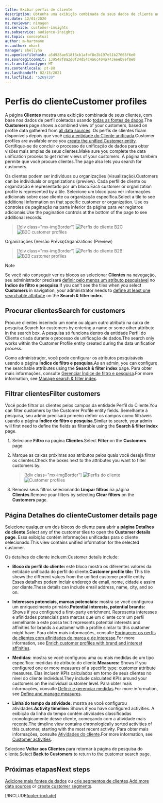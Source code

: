 ```yaml
---
title: Exibir perfis de cliente
description: Obtenha uma exibição combinada de seus dados de cliente unificados.
ms.date: 12/01/2020
ms.reviewer: nimagen
ms.service: customer-insights
ms.subservice: audience-insights
ms.topic: conceptual
author: m-hartmann
ms.author: mhart
manager: shellyha
ms.openlocfilehash: a5d928ae518f3cb1afbf8e2b197e51b27665f6e0
ms.sourcegitcommit: 139548f8a2d0f24d54c4a6c404a743eeeb8ef8e0
ms.translationtype: HT
ms.contentlocale: pt-BR
ms.lasthandoff: 02/15/2021
ms.locfileid: "5269730"
---
```

# <a name="customer-profiles"></a><span data-ttu-id="64635-103">Perfis do cliente</span><span class="sxs-lookup"><span data-stu-id="64635-103">Customer profiles</span></span>

<span data-ttu-id="64635-104">A página **Clientes** mostra uma exibição combinada de seus clientes, com base nos dados de perfil coletados usando [todas as fontes de dados](data-sources.md).</span><span class="sxs-lookup"><span data-stu-id="64635-104">The **Customers** page shows a combined view of your customers, based on profile data gathered from [all data sources](data-sources.md).</span></span> <span data-ttu-id="64635-105">Os perfis de clientes ficam disponíveis depois que você [cria a entidade do Cliente unificada](data-unification.md).</span><span class="sxs-lookup"><span data-stu-id="64635-105">Customer profiles are available once you [create the unified Customer entity](data-unification.md).</span></span> <span data-ttu-id="64635-106">Certifique-se de concluir o processo de unificação de dados para obter visões mais amplas de seus clientes.</span><span class="sxs-lookup"><span data-stu-id="64635-106">Make sure you complete the data unification process to get richer views of your customers.</span></span> <span data-ttu-id="64635-107">A página também permite que você procure clientes.</span><span class="sxs-lookup"><span data-stu-id="64635-107">The page also lets you search for customers.</span></span>

<span data-ttu-id="64635-108">Os clientes podem ser indivíduos ou organizações (visualização).</span><span class="sxs-lookup"><span data-stu-id="64635-108">Customers can be individuals or organizations (preview).</span></span> <span data-ttu-id="64635-109">Cada perfil de cliente ou organização é representado por um bloco.</span><span class="sxs-lookup"><span data-stu-id="64635-109">Each customer or organization profile is represented by a tile.</span></span> <span data-ttu-id="64635-110">Selecione um bloco para ver informações adicionais sobre esse cliente ou organização específica.</span><span class="sxs-lookup"><span data-stu-id="64635-110">Select a tile to see additional information on that specific customer or organization.</span></span> <span data-ttu-id="64635-111">Use os controles de paginação na parte inferior da página para ver registros adicionais.</span><span class="sxs-lookup"><span data-stu-id="64635-111">Use the pagination controls at the bottom of the page to see additional records.</span></span>

> [!div class="mx-imgBorder"] 
> <span data-ttu-id="64635-112">![Perfis do cliente B2C](media/profiles-customers.png "Perfis do cliente B2C")</span><span class="sxs-lookup"><span data-stu-id="64635-112">![B2C customer profiles](media/profiles-customers.png "B2C customer profiles")</span></span>

<span data-ttu-id="64635-113">Organizações (Versão Prévia)</span><span class="sxs-lookup"><span data-stu-id="64635-113">Organizations (Preview)</span></span>
> [!div class="mx-imgBorder"] 
> <span data-ttu-id="64635-114">![Perfis do cliente B2B](media/profile-customers-b2b.png "Perfis do cliente B2B")</span><span class="sxs-lookup"><span data-stu-id="64635-114">![B2B customer profiles](media/profile-customers-b2b.png "B2B customer profiles")</span></span>

> [!NOTE]
> <span data-ttu-id="64635-115">Se você não conseguir ver os blocos ao selecionar **Clientes** na navegação, seu administrador precisará [definir pelo menos um atributo pesquisável](search-filter-index.md) no **Índice de filtro e pesquisa**.</span><span class="sxs-lookup"><span data-stu-id="64635-115">If you can't see the tiles when you select **Customers** in navigation, your administrator needs to [define at least one searchable attribute](search-filter-index.md) on the **Search & filter index**.</span></span>

## <a name="search-for-customers"></a><span data-ttu-id="64635-116">Procurar clientes</span><span class="sxs-lookup"><span data-stu-id="64635-116">Search for customers</span></span>

<span data-ttu-id="64635-117">Procure clientes inserindo um nome ou algum outro atributo na caixa de pesquisa.</span><span class="sxs-lookup"><span data-stu-id="64635-117">Search for customers by entering a name or some other attribute in the search box.</span></span> <span data-ttu-id="64635-118">A pesquisa só funciona dentro da entidade Perfil do Cliente criada durante o processo de unificação de dados.</span><span class="sxs-lookup"><span data-stu-id="64635-118">The search only works within the Customer Profile entity created during the data unification process.</span></span>

<span data-ttu-id="64635-119">Como administrador, você pode configurar os atributos pesquisáveis usando a página **Índice de filtro e pesquisa**.</span><span class="sxs-lookup"><span data-stu-id="64635-119">As an admin, you can configure the searchable attributes using the **Search & filter index** page.</span></span> <span data-ttu-id="64635-120">Para obter mais informações, consulte [Gerenciar Índice de filtro e pesquisa](search-filter-index.md).</span><span class="sxs-lookup"><span data-stu-id="64635-120">For more information, see [Manage search & filter index](search-filter-index.md).</span></span>

## <a name="filter-customers"></a><span data-ttu-id="64635-121">Filtrar clientes</span><span class="sxs-lookup"><span data-stu-id="64635-121">Filter customers</span></span>

<span data-ttu-id="64635-122">Você pode filtrar os clientes pelos campos da entidade Perfil do Cliente.</span><span class="sxs-lookup"><span data-stu-id="64635-122">You can filter customers by the Customer Profile entity fields.</span></span> <span data-ttu-id="64635-123">Semelhante à pesquisa, seu admin precisará primeiro definir os campos como filtráveis usando a página **Índice de filtro e pesquisa**.</span><span class="sxs-lookup"><span data-stu-id="64635-123">Similar to search, your admin will first need to define the fields as filterable using the **Search & filter index** page.</span></span>

1. <span data-ttu-id="64635-124">Selecione **Filtro** na página **Clientes**.</span><span class="sxs-lookup"><span data-stu-id="64635-124">Select **Filter** on the **Customers** page.</span></span>

2. <span data-ttu-id="64635-125">Marque as caixas próximas aos atributos pelos quais você deseja filtrar os clientes.</span><span class="sxs-lookup"><span data-stu-id="64635-125">Check the boxes next to the attributes you want to filter customers by.</span></span>

   > [!div class="mx-imgBorder"] 
   > <span data-ttu-id="64635-126">![Perfis do cliente](media/profiles-customers3.png "Perfis do cliente")</span><span class="sxs-lookup"><span data-stu-id="64635-126">![Customer profiles](media/profiles-customers3.png "Customer profiles")</span></span>

3. <span data-ttu-id="64635-127">Remova seus filtros selecionando **Limpar filtros** na página **Clientes**.</span><span class="sxs-lookup"><span data-stu-id="64635-127">Remove your filters by selecting **Clear filters** on the **Customers** page.</span></span>

##  <a name="customer-details-page"></a><span data-ttu-id="64635-128">Página Detalhes do cliente</span><span class="sxs-lookup"><span data-stu-id="64635-128">Customer details page</span></span>

<span data-ttu-id="64635-129">Selecione qualquer um dos blocos do cliente para abrir a **página Detalhes do cliente**.</span><span class="sxs-lookup"><span data-stu-id="64635-129">Select any of the customer tiles to open the **Customer details page**.</span></span> <span data-ttu-id="64635-130">Essa exibição contém informações unificadas para o cliente selecionado.</span><span class="sxs-lookup"><span data-stu-id="64635-130">This view contains unified information for the selected customer.</span></span>

<span data-ttu-id="64635-131">Os detalhes do cliente incluem:</span><span class="sxs-lookup"><span data-stu-id="64635-131">Customer details include:</span></span>

-   <span data-ttu-id="64635-132">**Bloco do perfil do cliente:** este bloco mostra os diferentes valores da entidade unificada do perfil do cliente.</span><span class="sxs-lookup"><span data-stu-id="64635-132">**Customer profile tile:** This tile shows the different values from the unified customer profile entity.</span></span> <span data-ttu-id="64635-133">Esses detalhes podem incluir endereço de email, nome, cidade e assim por diante.</span><span class="sxs-lookup"><span data-stu-id="64635-133">These details can include email address, name, city, and so on.</span></span> 

-   <span data-ttu-id="64635-134">**Interesses potenciais, marcas potenciais:** mostra se você configurou um enriquecimento primário.</span><span class="sxs-lookup"><span data-stu-id="64635-134">**Potential interests, potential brands:** Shows if you configured a first-party enrichment.</span></span> <span data-ttu-id="64635-135">Representa interesses e afinidades potenciais para marcas que um cliente com um perfil semelhante a este possa ter.</span><span class="sxs-lookup"><span data-stu-id="64635-135">It represents potential interests and affinities for brands a customer with a profile similar to this customer might have.</span></span> <span data-ttu-id="64635-136">Para obter mais informações, consulte [Enriquecer os perfis de clientes com afinidades de marca e de interesse](enrichment-microsoft-graph.md).</span><span class="sxs-lookup"><span data-stu-id="64635-136">For more information, see [Enrich customer profiles with brand and interest affinities](enrichment-microsoft-graph.md).</span></span>

-   <span data-ttu-id="64635-137">**Medidas:** mostra se você configurou uma ou mais medidas de um tipo específico: medidas de atributo do cliente.</span><span class="sxs-lookup"><span data-stu-id="64635-137">**Measures:** Shows if you configured one or more measures of a specific type: customer attribute measures.</span></span> <span data-ttu-id="64635-138">Elas incluem KPIs calculados em torno de seus clientes no nível do cliente individual.</span><span class="sxs-lookup"><span data-stu-id="64635-138">They include calculated KPIs around your customers on the individual customer level.</span></span> <span data-ttu-id="64635-139">Para obter mais informações, consulte [Definir e gerenciar medidas](measures.md).</span><span class="sxs-lookup"><span data-stu-id="64635-139">For more information, see [Define and manage measures](measures.md).</span></span>

-   <span data-ttu-id="64635-140">**Linha do tempo da atividade:** mostra se você configurou atividades.</span><span class="sxs-lookup"><span data-stu-id="64635-140">**Activity timeline:** Shows if you have configured activities.</span></span> <span data-ttu-id="64635-141">A exibição da linha do tempo contém atividades classificadas cronologicamente desse cliente, começando com a atividade mais recente.</span><span class="sxs-lookup"><span data-stu-id="64635-141">The timeline view contains chronologically sorted activities of this customer, starting with the most recent activity.</span></span> <span data-ttu-id="64635-142">Para obter mais informações, consulte [Atividades do cliente](activities.md).</span><span class="sxs-lookup"><span data-stu-id="64635-142">For more information, see [Customer activities](activities.md).</span></span>

<span data-ttu-id="64635-143">Selecione **Voltar aos Clientes** para retornar à página de pesquisa do cliente.</span><span class="sxs-lookup"><span data-stu-id="64635-143">Select **Back to Customers** to return to the customer search page.</span></span>

## <a name="next-steps"></a><span data-ttu-id="64635-144">Próximas etapas</span><span class="sxs-lookup"><span data-stu-id="64635-144">Next steps</span></span>

<span data-ttu-id="64635-145">[Adicione mais fontes de dados](data-sources.md) ou [crie segmentos de clientes](segments.md).</span><span class="sxs-lookup"><span data-stu-id="64635-145">[Add more data sources](data-sources.md) or [create customer segments](segments.md).</span></span>


[!INCLUDE[footer-include](../includes/footer-banner.md)]